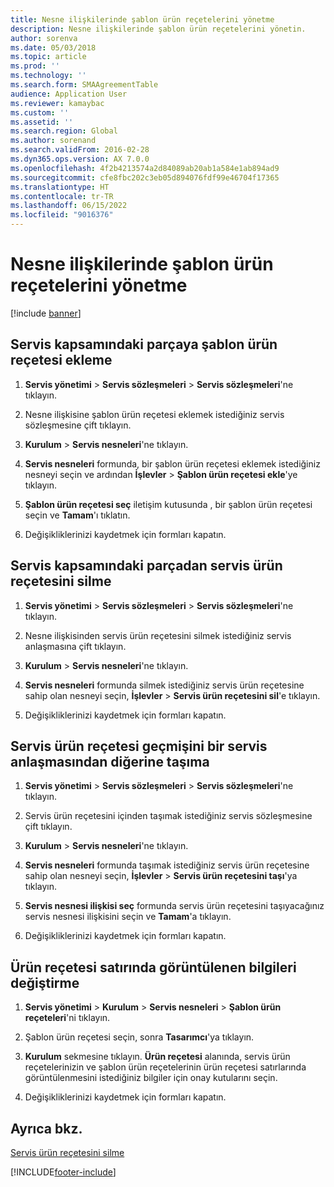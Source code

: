 ```yaml
---
title: Nesne ilişkilerinde şablon ürün reçetelerini yönetme
description: Nesne ilişkilerinde şablon ürün reçetelerini yönetin.
author: sorenva
ms.date: 05/03/2018
ms.topic: article
ms.prod: ''
ms.technology: ''
ms.search.form: SMAAgreementTable
audience: Application User
ms.reviewer: kamaybac
ms.custom: ''
ms.assetid: ''
ms.search.region: Global
ms.author: sorenand
ms.search.validFrom: 2016-02-28
ms.dyn365.ops.version: AX 7.0.0
ms.openlocfilehash: 4f2b4213574a2d84089ab20ab1a584e1ab894ad9
ms.sourcegitcommit: cfe8fbc202c3eb05d894076fdf99e46704f17365
ms.translationtype: HT
ms.contentlocale: tr-TR
ms.lasthandoff: 06/15/2022
ms.locfileid: "9016376"
---
```

# <a name="manage-template-boms-on-object-relations"></a>Nesne ilişkilerinde şablon ürün reçetelerini yönetme 

[!include [banner](../includes/banner.md)]


## <a name="attach-a-template-bom-to-a-service-object"></a>Servis kapsamındaki parçaya şablon ürün reçetesi ekleme

1.  **Servis yönetimi** \> **Servis sözleşmeleri** \> **Servis sözleşmeleri**'ne tıklayın.

2.  Nesne ilişkisine şablon ürün reçetesi eklemek istediğiniz servis sözleşmesine çift tıklayın.

3.  **Kurulum** \> **Servis nesneleri**'ne tıklayın.

4.  **Servis nesneleri** formunda, bir şablon ürün reçetesi eklemek istediğiniz nesneyi seçin ve ardından **İşlevler** \> **Şablon ürün reçetesi ekle**'ye tıklayın.

5.  **Şablon ürün reçetesi seç** iletişim kutusunda , bir şablon ürün reçetesi seçin ve **Tamam**'ı tıklatın.

6.  Değişikliklerinizi kaydetmek için formları kapatın.

## <a name="delete-a-service-bom-from-a-service-object"></a>Servis kapsamındaki parçadan servis ürün reçetesini silme

1.  **Servis yönetimi** \> **Servis sözleşmeleri** \> **Servis sözleşmeleri**'ne tıklayın.

2.  Nesne ilişkisinden servis ürün reçetesini silmek istediğiniz servis anlaşmasına çift tıklayın.

3.  **Kurulum** \> **Servis nesneleri**'ne tıklayın.

4.  **Servis nesneleri** formunda silmek istediğiniz servis ürün reçetesine sahip olan nesneyi seçin, **İşlevler** \> **Servis ürün reçetesini sil**'e tıklayın.

5.  Değişikliklerinizi kaydetmek için formları kapatın.

## <a name="move-the-service-bom-history-from-one-service-agreement-to-another"></a>Servis ürün reçetesi geçmişini bir servis anlaşmasından diğerine taşıma

1.  **Servis yönetimi** \> **Servis sözleşmeleri** \> **Servis sözleşmeleri**'ne tıklayın.

2.  Servis ürün reçetesini içinden taşımak istediğiniz servis sözleşmesine çift tıklayın.

3.  **Kurulum** \> **Servis nesneleri**'ne tıklayın.

4.  **Servis nesneleri** formunda taşımak istediğiniz servis ürün reçetesine sahip olan nesneyi seçin, **İşlevler** \> **Servis ürün reçetesini taşı**'ya tıklayın.

5.  **Servis nesnesi ilişkisi seç** formunda servis ürün reçetesini taşıyacağınız servis nesnesi ilişkisini seçin ve **Tamam**'a tıklayın.

6.  Değişikliklerinizi kaydetmek için formları kapatın.

## <a name="modify-the-information-displayed-for-a-bom-line"></a>Ürün reçetesi satırında görüntülenen bilgileri değiştirme

1.  **Servis yönetimi** \> **Kurulum** \> **Servis nesneleri** \> **Şablon ürün reçeteleri**'ni tıklayın.

2.  Şablon ürün reçetesi seçin, sonra **Tasarımcı**'ya tıklayın.

3.  **Kurulum** sekmesine tıklayın. **Ürün reçetesi** alanında, servis ürün reçetelerinizin ve şablon ürün reçetelerinin ürün reçetesi satırlarında görüntülenmesini istediğiniz bilgiler için onay kutularını seçin.

4.  Değişikliklerinizi kaydetmek için formları kapatın.

## <a name="see-also"></a>Ayrıca bkz.

[Servis ürün reçetesini silme](delete-service-bom.md)

  




[!INCLUDE[footer-include](../../includes/footer-banner.md)]